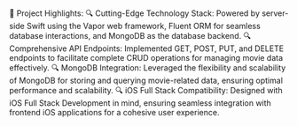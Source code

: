 📱
Project Highlights:
🔍 Cutting-Edge Technology Stack: Powered by server-side Swift using the Vapor web framework, Fluent ORM for seamless database interactions, and MongoDB as the database backend.
🔍 Comprehensive API Endpoints: Implemented GET, POST, PUT, and DELETE endpoints to facilitate complete CRUD operations for managing movie data effectively.
🔍 MongoDB Integration: Leveraged the flexibility and scalability of MongoDB for storing and querying movie-related data, ensuring optimal performance and scalability.
🔍 iOS Full Stack Compatibility: Designed with iOS Full Stack Development in mind, ensuring seamless integration with frontend iOS applications for a cohesive user experience.

